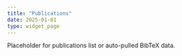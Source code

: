 ```yaml
---
title: "Publications"
date: 2025-01-01
type: widget_page
---
```


Placeholder for publications list or auto-pulled BibTeX data.
